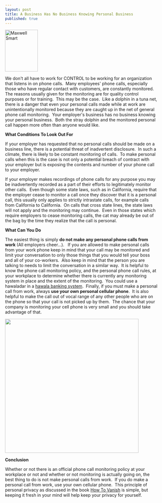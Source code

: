 ```yaml
---
layout: post
title: A Business Has No Business Knowing Personal Business
published: true
---
```

<p><img class="aligncenter size-full wp-image-312" title="Maxwell Smart" src="{{ site.baseurl }}/images/Maxwell-Smart.jpg" alt="Maxwell Smart" width="108" height="137" /></p>
<p>We don't all have to work for CONTROL to be working for an organization that listens in on phone calls.  Many employees' phone calls, especially those who have regular contact with customers, are constantly monitored.  The reasons usually given for the monitoring are for quality control purposes or for training.  This may be the case.  Like a dolphin in a tuna net, there is a danger that even your personal calls made while at work are unintentionally monitored because they are caught up in the net of general phone call monitoring.  Your employer's business has no business knowing your personal business.  Both the stray dolphin and the monitored personal call happen more often than anyone would like.</p>
<p><strong>What Conditions To Look Out For</strong></p>
<p>If your employer has requested that no personal calls should be made on a business line, there is a potential threat of inadvertent disclosure.  In such a climate, there is likely to be constant monitoring of calls.  To make personal calls when this is the case is not only a potential breach of contract with your employer but is exposing the contents and number of your phone call to your employer.</p>
<p>If your employer makes recordings of phone calls for any purpose you may be inadvertently recorded as a part of their efforts to legitimately monitor other calls.  Even though some state laws, such as in California, require that the employer cease to monitor a call once they discover that it is a personal call, this usually only applies to strictly intrastate calls, for example calls from California to California.  On calls that cross state lines, the state laws will not apply and the monitoring may continue.  Even in those states which require employers to cease monitoring calls, the cat may already be out of the bag by the time they realize that the call is personal.</p>
<p><strong>What Can You Do</strong></p>
<p>The easiest thing is simply <strong>do not make any personal phone calls from work</strong> (All employers cheer...).   If you are allowed to make personal calls from your work phone keep in mind that your call may be monitored and limit your conversation to only those things that you would tell your boss and all of your co-workers.  Also keep in mind that the person you are talking to needs to limit the conversation in a similar way.  It is helpful to know the phone call monitoring policy, and the personal phone call rules, at your workplace to determine whether there is currently any monitoring system in place and the extent of the monitoring.  You could use a hawaladar in a <a title="hawala banking system" href="http://www.howtovanish.com/2009/09/modern-hawala/" target="_blank">hawala banking system</a>.  Finally, if you must make a personal call from work, always <strong>use your own personal cellular phone</strong>.  It is also helpful to make the call out of vocal range of any other people who are on the phone so that your call is not picked up by them.  The chance that your company is monitoring your cell phone is very small and you should take advantage of that.</p>
<p><img class="aligncenter" title="boss spying on employee" src="{{ site.baseurl }}/images/boss-spying-on-you.jpg" alt="" width="440" height="440" /></p>
<p><strong>Conclusion</strong></p>
<p>Whether or not there is an official phone call monitoring policy at your workplace or not and whether or not monitoring is actually going on, the best thing to do is not make personal calls from work.  If you do make a personal call from work, use your own cellular phone.  This principle of personal privacy as discussed in the book <a href="http://www.howtovanish.com/HTVBook">How To Vanish</a> is simple, but keeping it fresh in your mind will help keep your privacy for yourself.</p>
